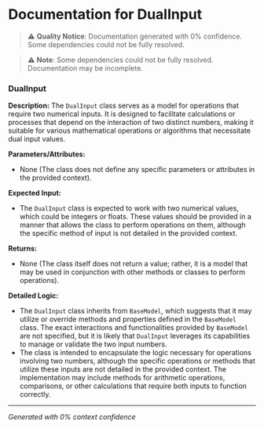 # Documentation for DualInput

> ⚠️ **Quality Notice**: Documentation generated with 0% confidence. Some dependencies could not be fully resolved.


> ⚠️ **Note**: Some dependencies could not be fully resolved. Documentation may be incomplete.
### DualInput

**Description:**
The `DualInput` class serves as a model for operations that require two numerical inputs. It is designed to facilitate calculations or processes that depend on the interaction of two distinct numbers, making it suitable for various mathematical operations or algorithms that necessitate dual input values.

**Parameters/Attributes:**
- None (The class does not define any specific parameters or attributes in the provided context).

**Expected Input:**
- The `DualInput` class is expected to work with two numerical values, which could be integers or floats. These values should be provided in a manner that allows the class to perform operations on them, although the specific method of input is not detailed in the provided context.

**Returns:**
- None (The class itself does not return a value; rather, it is a model that may be used in conjunction with other methods or classes to perform operations).

**Detailed Logic:**
- The `DualInput` class inherits from `BaseModel`, which suggests that it may utilize or override methods and properties defined in the `BaseModel` class. The exact interactions and functionalities provided by `BaseModel` are not specified, but it is likely that `DualInput` leverages its capabilities to manage or validate the two input numbers.
- The class is intended to encapsulate the logic necessary for operations involving two numbers, although the specific operations or methods that utilize these inputs are not detailed in the provided context. The implementation may include methods for arithmetic operations, comparisons, or other calculations that require both inputs to function correctly.

---
*Generated with 0% context confidence*
